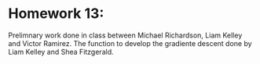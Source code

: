 # Homework 13:

Prelimnary work done in class between Michael Richardson, Liam Kelley and Victor Ramirez.
The function to develop the gradiente descent done by Liam Kelley and Shea Fitzgerald.
